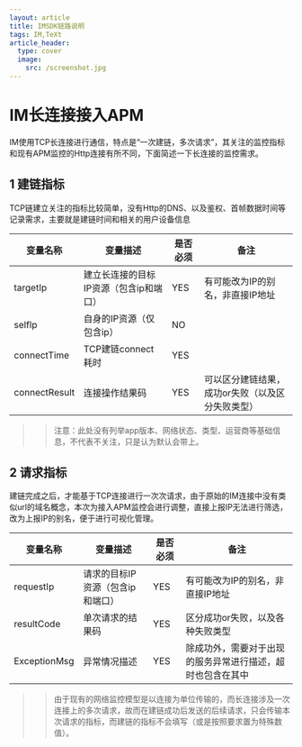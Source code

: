 ```yaml
---
layout: article
title: IMSDK链路说明
tags: IM,TeXt
article_header:
  type: cover
  image:
    src: /screenshot.jpg
---
```

# IM长连接接入APM

IM使用TCP长连接进行通信，特点是“一次建链，多次请求”，其关注的监控指标和现有APM监控的Http连接有所不同，下面简述一下长连接的监控需求。

<!--more-->

## 1 建链指标

TCP链建立关注的指标比较简单，没有Http的DNS、以及鉴权、首帧数据时间等记录需求，主要就是建链时间和相关的用户设备信息

| 变量名称 | 变量描述 | 是否必须 | 备注 |
| --- | --- | --- | --- |
| targetIp | 建立长连接的目标IP资源（包含ip和端口） | YES | 有可能改为IP的别名，非直接IP地址
| selfIp | 自身的IP资源（仅包含ip） | NO | 
| connectTime | TCP建链connect耗时 | YES | 
| connectResult | 连接操作结果码 |  YES | 可以区分建链结果，成功or失败（以及区分失败类型）


>> 注意：此处没有列举app版本、网络状态、类型、运营商等基础信息，不代表不关注，只是认为默认会带上。


## 2 请求指标

建链完成之后，才能基于TCP连接进行一次次请求，由于原始的IM连接中没有类似url的域名概念，本次为接入APM监控会进行调整，直接上报IP无法进行筛选，改为上报IP的别名，便于进行可视化管理。

| 变量名称 | 变量描述 | 是否必须 | 备注 |
| --- | --- | --- | --- |
| requestIp | 请求的目标IP资源（包含ip和端口） | YES | 有可能改为IP的别名，非直接IP地址
| resultCode | 单次请求的结果码 | YES | 区分成功or失败，以及各种失败类型
| ExceptionMsg | 异常情况描述 | YES | 除成功外，需要对于出现的服务异常进行描述，超时也包含在其中

>> 由于现有的网络监控模型是以连接为单位传输的，而长连接涉及一次连接上的多次请求，故而在建链成功后发送的后续请求，只会传输本次请求的指标，而建链的指标不会填写（或是按照要求置为特殊数值）。